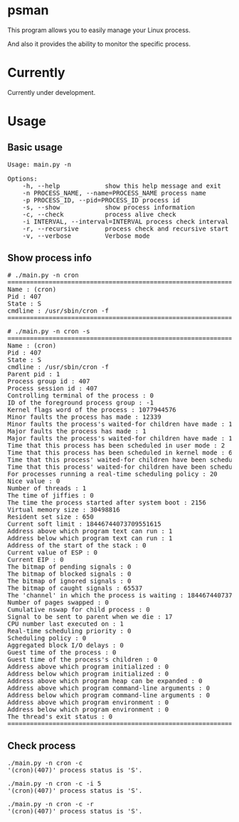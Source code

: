 # psman
This program allows you to easily manage your Linux process.

And also it provides the ability to monitor the specific process.


# Currently
Currently under development.




# Usage
## Basic usage
<pre>
Usage: main.py -n <process name>

Options:
	-h, --help            show this help message and exit
	-n PROCESS_NAME, --name=PROCESS_NAME process name
	-p PROCESS_ID, --pid=PROCESS_ID process id
	-s, --show            show process information
	-c, --check           process alive check
	-i INTERVAL, --interval=INTERVAL process check interval (default 10s)
	-r, --recursive       process check and recursive start
	-v, --verbose         Verbose mode
</pre>


## Show process info
<pre>
# ./main.py -n cron
=================================================================================================
Name : (cron)
Pid : 407
State : S
cmdline : /usr/sbin/cron -f
=================================================================================================
</pre>

<pre>
# ./main.py -n cron -s
=================================================================================================
Name : (cron)
Pid : 407
State : S
cmdline : /usr/sbin/cron -f
Parent pid : 1
Process group id : 407
Process session id : 407
Controlling terminal of the process : 0
ID of the foreground process group : -1
Kernel flags word of the process : 1077944576
Minor faults the process has made : 12339
Minor faults the process's waited-for children have made : 1236964
Major faults the process has made : 1
Major faults the process's waited-for children have made : 152
Time that this process has been scheduled in user mode : 2
Time that this process has been scheduled in kernel mode : 60
Time that this process' waited-for children have been scheduled in user mode : 342
Time that this process' waited-for children have been scheduled in kernel mode : 184
For processes running a real-time scheduling policy : 20
Nice value : 0
Number of threads : 1
The time of jiffies : 0
The time the process started after system boot : 2156
Virtual memory size : 30498816
Resident set size : 650
Current soft limit : 18446744073709551615
Address above which program text can run : 1
Address below which program text can run : 1
Address of the start of the stack : 0
Current value of ESP : 0
Current EIP : 0
The bitmap of pending signals : 0
The bitmap of blocked signals : 0
The bitmap of ignored signals : 0
The bitmap of caught signals : 65537
The 'channel' in which the process is waiting : 18446744073709551615
Number of pages swapped : 0
Cumulative nswap for child process : 0
Signal to be sent to parent when we die : 17
CPU number last executed on : 1
Real-time scheduling priority : 0
Scheduling policy : 0
Aggregated block I/O delays : 0
Guest time of the process : 0
Guest time of the process's children : 0
Address above which program initialized : 0
Address below which program initialized : 0
Address above which program heap can be expanded : 0
Address above which program command-line arguments : 0
Address below which program command-line arguments : 0
Address above which program environment : 0
Address below which program environment : 0
The thread's exit status : 0
=================================================================================================
</pre>


## Check process
<pre>
./main.py -n cron -c
'(cron)(407)' process status is 'S'.
</pre>

<pre>
./main.py -n cron -c -i 5
'(cron)(407)' process status is 'S'.
</pre>

<pre>
./main.py -n cron -c -r
'(cron)(407)' process status is 'S'.
</pre>